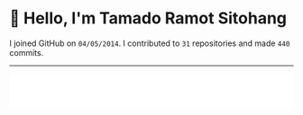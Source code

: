 # :wave: Hello, I'm Tamado Ramot Sitohang

I joined GitHub on `04/05/2014`. I contributed to `31` repositories and made `440` commits.
___

<img src="https://github.com/ramottamado/ramottamado/blob/main/.cache/example-languages-pdf.svg">
